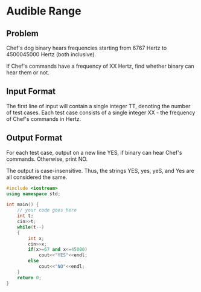 # Audible Range
## Problem
Chef's dog binary hears frequencies starting from 6767 Hertz to 4500045000 Hertz (both inclusive).

If Chef's commands have a frequency of XX Hertz, find whether binary can hear them or not.

## Input Format
The first line of input will contain a single integer TT, denoting the number of test cases.
Each test case consists of a single integer XX - the frequency of Chef's commands in Hertz.
## Output Format
For each test case, output on a new line YES, if binary can hear Chef's commands. Otherwise, print NO.

The output is case-insensitive. Thus, the strings YES, yes, yeS, and Yes are all considered the same.
```cpp
#include <iostream>
using namespace std;

int main() {
	// your code goes here
	int t;
	cin>>t;
	while(t--)
	{
	    int x;
	    cin>>x;
	    if(x>=67 and x<=45000)
	        cout<<"YES"<<endl;
	    else
	        cout<<"NO"<<endl;
	}
	return 0;
}
```